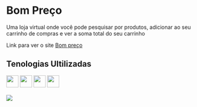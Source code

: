 <h1>Bom Preço</h1>

<p>Uma loja virtual onde você pode pesquisar por produtos, adicionar ao seu carrinho de compras e ver a soma total do seu carrinho</p>
<p>Link para ver o site <a href= "https://bom-preco.netlify.app/" target="_blank" >Bom preço</a></p>
<h2>Tenologias Ultilizadas</h2>
 <div >
 <img aling="center" height="32px" src="https://img.shields.io/badge/JavaScript-F7DF1E?style=for-the-badge&logo=javascript&logoColor=black">
 <img aling="center" height="32px" src="https://img.shields.io/badge/HTML5-E34F26?style=for-the-badge&logo=html5&logoColor=white">
 <img aling="center" height="32" src="https://img.shields.io/badge/CSS3-1572B6?style=for-the-badge&logo=css3&logoColor=white">
 <img aling="center" height="32" src="https://img.shields.io/badge/Netlify-00C7B7?style=for-the-badge&logo=netlify&logoColor=white">
 </div>
 <br>
<img src="./images/prototipo-2.gif"></img>
